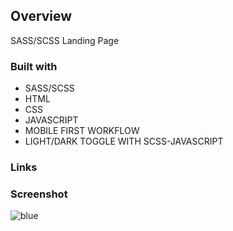 ## Overview
SASS/SCSS Landing Page

### Built with

- SASS/SCSS
- HTML
- CSS
- JAVASCRIPT
- MOBILE FIRST WORKFLOW
- LIGHT/DARK TOGGLE WITH SCSS-JAVASCRIPT


### Links


### Screenshot
![blue](https://user-images.githubusercontent.com/121173949/234127367-dede6e92-7cd6-4764-9473-41b8382e3579.png)






